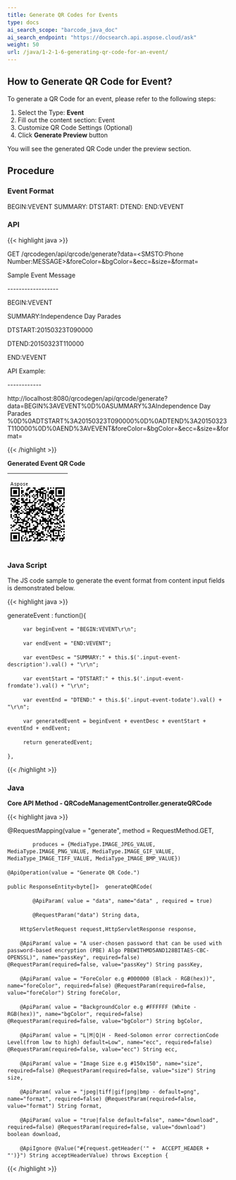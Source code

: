 ```yaml
---
title: Generate QR Codes for Events
type: docs
ai_search_scope: "barcode_java_doc"
ai_search_endpoint: "https://docsearch.api.aspose.cloud/ask"
weight: 50
url: /java/1-2-1-6-generating-qr-code-for-an-event/
---
```


## **How to Generate QR Code for Event?**
To generate a QR Code for an event, please refer to the following steps:

1. Select the Type: **Event**
1. Fill out the content section: Event
1. Customize QR Code Settings (Optional)
1. Click **Generate Preview** button

You will see the generated QR Code under the preview section.

## **Procedure**
### **Event Format**

BEGIN:VEVENT
SUMMARY:<Event Summary>
DTSTART:<Event Start Date Time>
DTEND:<Event End Date Time>
END:VEVENT

### **API**
{{< highlight java >}}

 GET /qrcodegen/api/qrcode/generate?data=<SMSTO:Phone Number:MESSAGE>&foreColor=&bgColor=&ecc=&size=&format=

Sample Event Message

\------------------

BEGIN:VEVENT

SUMMARY:Independence Day Parades

DTSTART:20150323T090000

DTEND:20150323T110000

END:VEVENT


API Example:

\------------

http://localhost:8080/qrcodegen/api/qrcode/generate?data=BEGIN%3AVEVENT%0D%0ASUMMARY%3AIndependence Day Parades %0D%0ADTSTART%3A20150323T090000%0D%0ADTEND%3A20150323T110000%0D%0AEND%3AVEVENT&foreColor=&bgColor=&ecc=&size=&format=


{{< /highlight >}}

**Generated Event QR Code**
  
|<p>![todo:image_alt_text](1-2-1-6-generating-qr-code-for-an-event_1.png)</p><p></p>|
| :- |
  
### **Java Script**
The JS code sample to generate the event format from content input fields is demonstrated below.

{{< highlight java >}}

  generateEvent : function(){

    	 var beginEvent = "BEGIN:VEVENT\r\n";

		 var endEvent = "END:VEVENT";

		 var eventDesc = "SUMMARY:" + this.$('.input-event-description').val() + "\r\n";

		 var eventStart = "DTSTART:" + this.$('.input-event-fromdate').val() + "\r\n";

		 var eventEnd = "DTEND:" + this.$('.input-event-todate').val() + "\r\n";

		 var generatedEvent = beginEvent + eventDesc + eventStart + eventEnd + endEvent;

		 return generatedEvent;

    },

{{< /highlight >}}

### **Java**  
**Core API Method - QRCodeManagementController.generateQRCode** 

{{< highlight java >}}

 @RequestMapping(value = "generate", method = RequestMethod.GET,

    		produces = {MediaType.IMAGE_JPEG_VALUE, MediaType.IMAGE_PNG_VALUE, MediaType.IMAGE_GIF_VALUE, MediaType_IMAGE_TIFF_VALUE, MediaType_IMAGE_BMP_VALUE})

    @ApiOperation(value = "Generate QR Code.")

    public ResponseEntity<byte[]>  generateQRCode(

    		@ApiParam( value = "data", name="data" , required = true)

    		@RequestParam("data") String data,

        HttpServletRequest request,HttpServletResponse response,

        @ApiParam( value = "A user-chosen password that can be used with password-based encryption (PBE) Algo PBEWITHMD5AND128BITAES-CBC-OPENSSL)", name="passKey", required=false) @RequestParam(required=false, value="passKey") String passKey,

        @ApiParam( value = "ForeColor e.g #000000 (Black - RGB(hex))", name="foreColor", required=false) @RequestParam(required=false, value="foreColor") String foreColor,

        @ApiParam( value = "BackgroundColor e.g #FFFFFF (White - RGB(hex))", name="bgColor", required=false) @RequestParam(required=false, value="bgColor") String bgColor,

        @ApiParam( value = "L|M|Q|H - Reed-Solomon error correctionCode Level(from low to high) default=Low", name="ecc", required=false) @RequestParam(required=false, value="ecc") String ecc,

        @ApiParam( value = "Image Size e.g #150x150", name="size", required=false) @RequestParam(required=false, value="size") String size,

        @ApiParam( value = "jpeg|tiff|gif|png|bmp - default=png", name="format", required=false) @RequestParam(required=false, value="format") String format,

        @ApiParam( value = "true|false default=false", name="download", required=false) @RequestParam(required=false, value="download") boolean download,

        @ApiIgnore @Value("#{request.getHeader('" +  ACCEPT_HEADER + "')}") String acceptHeaderValue) throws Exception {


{{< /highlight >}}
